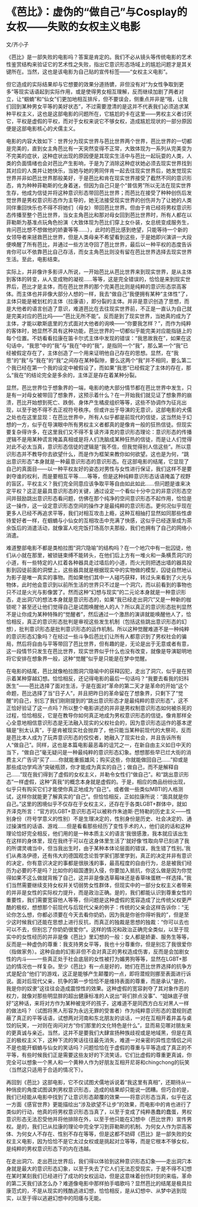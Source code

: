 # 《芭比》：虚伪的“做自己”与Cosplay的女权——失败的女权主义电影

文/齐小子

《芭比》是一部失败的电影吗？答案是肯定的。我们不必从镜头等传统电影的艺术性鉴赏结构来验证它的艺术性之失败，指出它意识形态场域上的尴尬问题才是其关键所在。当然，这也是该电影为自己贴的宣传标签——“女权主义电影”。

但它造成的实际结果却与它想要的效果分道扬镳，非但没有对“为女性争取到更多”等现实话语起到实际作用，或是使得男女相互理解，反而继续加剧了两者对立，让“蝈蝻”和“仙女”们更加地相互排斥，但不要误会，侧重点并非是“哦，让我们回到某种男女平等的美好状态”，不过需要澄清的是这并不代表我们必须追求某种平权主义，这也是这部电影的问题所在，它尴尬的卡在这里——男权主义者讨厌它，平权是虚假的平权，而对于女权来说它不够女权，造成尴尬现状的一部分原因便是这部电影核心的犬儒主义。

电影的内容大致如下：世界分为现实世界与芭比世界两个世界，芭比世界的一切都是完美的，直到女主角芭比有一天突然变得不正常，大致体现为一系列从完美变为不完美的症状，这种症状出现的原因便是其现实生活中与芭比一起玩耍的人类，人类的负面情绪也会对芭比产生影响，于是为了消除这种症状她必须去现实世界找到其对应的人类并让她快乐，当她与她的男同伴肯一起去往现实世界后，她发觉现实世界并非如芭比世界那般美好，于是芭比和肯在现实世界接受了截然不同的意识形态，肯为种种菲勒斯的化身着迷，但因为自己只是个“普信男”所以无法在现实世界生存，他成为信徒并将这种意识形态带回芭比世界；而芭比在接受了种种创伤后发觉世界是男权意识形态作为主导的，她无法接受现实世界的创伤并为了让她的人类同伴重回快乐也不得不将她们（母女）带回芭比世界。但由于肯已经将男权意识形态传播至整个芭比世界，当女主角芭比和那对母女回到芭比世界时，所有人都在以菲勒斯为基准点玩角色扮演（大致体现为芭比们穿上女仆装，女总统变成服务生，肯问芭比想不想做他的娇妻等等……），此时的芭比感到绝望，只能等待一个新的女领导者来拯救芭比世界，但是人类母亲不希望看到这些，于是她即兴演讲一大段便唤醒了所有芭比，并通过一些方法夺回了芭比世界，最后以一种平权的态度告诉肯你可以不依靠芭比自己存活，而女主角芭比则没有留在芭比世界选择去现实世界生活。至此，电影结束。

实际上，并非像许多影评人所说，一开始芭比从芭比世界来到现实世界，是从主体到客体的转变，从人变成物的凝视……等等，这是完全错误的，恰恰是来到现实世界后，芭比才是主体，而在芭比世界的那个完美芭比则是纯粹的意识形态崇高客体。而主体也并非像大部分人想的一样，我去“做自己”我便拥有某种“主体性”了，主体只能是被划杠的主体（拉康语），即分裂的主体。并非是意识创造了思想，而是大他者的语言创造了意识，难道芭比在去往现实世界前，不正是一直认为自己就是完美对应的芭比吗——“芭比无所不能”。反而是到了现实世界，当她真的成为了主体，才能以歇斯底里的方式面对大他者的询唤——“你要我怎样？”，而作为纯粹的客体时，她显然不具有这种功能，芭比世界的一切都似乎能完美对应能指链上的每个位置。不妨看看拉康在笛卡尔式主体中发现的错误：“我思故我在”，如果在这句话中，“我思”中的“我”与“我在”中的“我”，是指同一个“我”，那么第一个“我”已经被假定存在了，主体创造了一个用来证明他自己存在的思想。显然，在“我思”的“我”与“我在”的“我”之间存在某种裂隙，要么这两个“我”并不相同，要么第二个我已经在第一个我的设定中被假设了，而如果“我思”已经假定了主体的存在，那么“我在”的结论完全是多余的，主体正是存在着某种分裂。

显然，芭比世界位于想象界的一端，电影的绝大部分情节都在芭比世界中发生，只是有一对母女被带回了想象界，这预示着什么？在一开始我们就见证了想象界的崩溃，芭比开始想到死亡、跌倒、身体产生橘皮组织等等，这些不协调作为征兆出现，以至于她不得不去正视符号秩序。但或许出于导演的无意识，这部电影的犬儒之处也在这里显现：在芭比世界中，所有人似乎都是前现代的信徒，这当然处于幻想的一方，似乎在导演眼中所有男权主义者都真的是像肯一般的狂热信徒。但现实要复杂得许多，在这里我们又不得不复读齐泽克的意识形态理论：意识形态的传播逻辑不是用某种谎言掩盖真相或是将人们洗脑成某种狂热的信徒，而是让人们觉得对此不必太当真，意识形态信徒的逻辑是“我不信，但我觉得别人信这些”。所以意识形态并不教导你去欲望什么，而是作为框架来教你如何欲望。这也是为何，“跳出意识形态”本身就是一种最意识形态的意识形态。在这部电影的结尾，它显现了自己的真面目——以一种平权友好的姿态对男性与女性进行保证，我们这样不是要剥夺谁的权利，而是要相互平等……等等，但是这种纯粹意识形态话语掩盖了视野的盲区，平权主义？我们完全同意应该争取平等自由如此如此……但问题是谁来决定平权？这正是最具意识形态的关键，通过设定一个看似十分中立的非意识形态空间并鼓励跳出意识形态看问题，仿佛在那个纯净的空间意识形态不起作用，恰恰是这一操作，这一设定意识形态空间的操作才是最纯粹的意识形态。更何况似乎现在更多人已经不再追求平等，我们对相互攻击上瘾，这种互相抽打显然如同那些性虐待爱好者一样，在蝈蝻与小仙女的互相攻击中充满了快感，这似乎已经逐渐成为茶余饭后的消遣活动，就像富人吃完饭打场高尔夫那般，我们也拥有了自己的网络小消遣。

难道整部电影不都是类柏拉图“洞穴隐喻”的结构吗？在一个地穴中有一批囚徒，他们从小就在那里，被锁链束缚不能转头，在他们后上方有一堆火和一条横贯洞穴的小道，有一些特定的人扛着各种器具走过墙后的小道，而火光则把透出墙的器具投影到囚徒前面的洞壁上，这些器具就是根据现实中的实物做的模型，囚徒自然地认为影子是唯一真实的事物。而如果他们其中一人碰巧获释，转过头来看到了火光与物体，此时他会意识到以前所生活的世界只不过是一个洞穴，而以前看到的事物也只不过是火光与影像罢了。然而这种“幻想与现实”的二元论本身就是一种意识形态，走出洞穴的想法本身就是意识形态的，如果“我已经走出洞穴”又是一种新的枷锁呢？甚至还让他们觉得自己是试图唤醒他人的人？所以真正的意识形态批判显然不是让你成为某种特殊的“觉醒者”，然后通过一个激昂的演讲就能唤醒他人了，恰恰相反，真正的意识形态批判是审视这些发生机制（包括这些跳出意识形态的幻想），批判意识形态是批判意识形态的运作机制。所以这种觉醒难道不是一种纯粹的意识形态幻象吗？在经过一些斗争后芭比们让所有人都意识到了男权社会的骗局，然后将自由与平等带回了芭比世界，但有趣的是，无论是出于无意或者有意，这一段情节只发生在芭比世界，现实世界似乎什么也没有改变，就像是导演聪明地将它安排在想象界一般，这种“觉醒”似乎是只能是在梦中觉醒。

在电影的结尾，芭比就像柏拉图洞穴隐喻中的获释囚犯，走出了洞穴，似乎是在预示着某种穿越幻想。恰恰相反，还记得电影的最后一句话吗？“我要去看我的妇科医生”——芭比选择了面对生活，于是在面对“革命的第二天才是革命的开始”这个命题，芭比选择了当“日子人”，并且把昨日的革命留在了想象界，只剩下了“觉醒”的自己，别忘了我们刚刚提到的“跳出意识形态才是最纯粹的意识形态”，这不正恰好验证了这一点吗？所以整个电影讲述的并非是男权制意识形态如何被杀死的过程，恰恰相反，它是在教导你如何真正地成为男权意识形态的信徒。像肯那样全心全意地相信意识形态是无法融入现实的父权社会的，因为意识形态运作的基本逻辑是“别太认真”，于是肯被现实社会抛弃了，他只能当某种前现代的大祭司，反而是芭比本人成为了玩弄意识形态的佼佼者，她融入了现实社会，并且告诉所有人“做自己”。同样，这也是本篇电影最恶毒的诅咒之一，在新自由主义如日中天的当下，“做自己”毫无疑问是一种最纯粹的意识形态幻象。想想那些早已烂大街的消费主义广告词“买了……你就能重振雄风；购买这些，你就能做回自己……”抑或是那些成功学鸡汤“突破瓶颈，你才能成为真实的自己；做自己，而不是解释自己……”现在我们得到了虚假的女权主义，并勒令女性们“做自己”。和“跳出意识形态”一样虚假，这种“真我”的概念本身就是虚假的。于是，相应的商品纷纷出现，似乎只有购买它们才能使你真正地成为“自己”。或者做一些类似MBTI的人格测试，这样你就能更了解真实的“自己”。但恰恰相反，正如拉康所说：“面具就是你自己。”这里的困境似乎不仅存在于女权主义，还存在于各类LGBT+群体中，就如齐泽克所言：“官方的LGBT+意识形态可以被称作朱迪斯·巴特勒的历史主义——性别身份（符号学意义的性别）不是生理决定的，性别身份是历史、社会决定的、通过操演性的话语、游戏……但是看看那些经历了变性手术的人，他们说的话和这种理论恰好完全相反，他们用的是一种本质主义的语言‘我很感激，我本就应该出生在这样的身体里，现在我终于可以在这身体里生活了’就好像‘性取向早已刻进了我的所谓灵魂当中，但当我出生时，由于某种本体论层面的错误，我生错了性别。’我们从弗洛伊德，还有伟大的德国观念论哲学家们那里学到，真正的决定并非有意识的决定，你有意识决定的事都是很肤浅的事，最高程度的自由行为，总是被我们经历为必要的不是吗？比如你的祖国遭到入侵，你要加入抵抗，你这么做是因为你觉得如果不这么做就背叛了自己，这并非是像选草莓味还是香草味蛋糕一样选择。”我们当然需要继续支持女权并关切弱势女性群体，但现实中的一部分女权主义者带来的并非是女性的实际权力提升，而是政治正确。是的，我们都能认识到尊重女性的重要性，我们需要宽容他人等等，但问题是这种虚假的宽容造成了比传统父权更严酷的极权，想想那个前现代与后现代父亲的例子：传统的父亲会这样告诉你：“无论你怎么想，你都必须要在今天去看你奶奶，因为我是你爸你得听我的”，但是至少这时候我们还能在思想上进行反抗，而真正的独裁是思想的独裁：“你可以去也可以不去，但别忘了你奶奶很爱你”。这样的情况和政治正确完全类似，以至于现实中的女性经历的并非是像《芭比》里幻想的一般：女人都是娇妻、服务生等等，反而是一种虚伪的尊重：我支持男女平等，我也十分尊重你，但是别忘了我很爱你（指做家务）。这种自由的幻影非但不会对真正的男权造成伤害，反而是会加剧女性的内斗——一些真正处于社会底层的女性被打为媚男狗等等，显然在LGBT+那边的情况也一样复杂。至少《芭比》有一点是好的，她们在芭比世界选择的抗争方式是配合“他们”的游戏，这正是能够产生颠覆的一点，即将潜规则挪至表面进行诉说。面对后现代父亲，抗争的第一步恰恰不是维持表面的尊重，而是承认“是的，我是你的奴隶”这往往会造成震惊性的效果。这种虚假的宽容剥夺了其对象作恶的权力，就像对那些明显胖的超出健康标准的人说出“哥们胖点没事”、“姐妹底子很好”这种话，来将对方作为某种被宠坏的孩子，这难道不是同西方白左对黑人一样的做法吗？（试图将黑人形容为永远无罪的受害者）作为纯粹意识形态的潜规则遮蔽了真正的平等话语，试想两对河南和东北朋友的谈话，一对在互相开着井盖与桌饺的玩笑，一对则在询问对方“你们那里的文化特色是什么”，显而易见哪对朋友来的更真诚与亲近。当然，这并不是要我们大肆宣扬种族歧视或是地域黑，但是在真正的极权主义下，这种下流的笑话往往最先消失，难道一对亲密的异性恋情侣之间不是也能开蝈蝻与仙女的笑话吗？问题恰恰在于虚假的尊重与平等造成了真正的不平等，有些时候我们正是需要这些友好的下流笑话，它们比虚假的尊重更真诚，你完全可以想象一个黑人和一个黄种人作为好朋友互相开尼哥和chingchong的玩笑（当然这只适用于合适的情况下）。

再回到《芭比》这部电影，它不仅试图犬儒地诉说着“我这里有真相”，还期待从一种俏皮的角度试图讽刺男权意识形态，造成的结果却只能说一团糟。但巧合的是，我们已经能从电影中找到了让意识形态颠覆的效果——将意识形态当真，似乎在这一方面《感官世界》更能描绘出“涉及欲望不让步”的效果，而电影中的肯也进行了类似的行动，他真的将男权意识形态当真了，以至于变成了纯粹愚蠢的蠢蛋，男权意识形态无法忍受他并将他排除在外，以至于他只能在幻想中（芭比世界）宣传男权。是的，我们已从拉康的理论中完全学习到菲勒斯的机制、为何女人作为崇高客体、为何女人不存在、性别不存在等等，但是这都不妨碍《芭比》是一部失败的女权主义电影，因为恰恰不是它太过女权或是挑起对立等等，而是它根本不够女权，是纯粹的男权意识形态下的内在违越。

在走出洞穴、走出芭比世界后，我们得以体验到这种意识形态幻象——走出洞穴本身就是最大的意识形态幻象，以至于失去了它人们无法忍受现实，于是不得不幻想在某时某刻我们已经进行了成功的女权运动，但是这意味着创伤时刻的来临，革命的第二天我们该怎么办？难道像电影中那样拍手唱歌吗？显然芭比的结尾是极具拉康范式的，不是从现实的残酷逃进幻想，恰恰相反，是从幻想中、从梦中逃到现实，以至于得以逃避幻想中的阳痿与无能。






